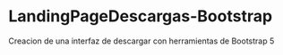 # LandingPageDescargas-Bootstrap
Creacion de una interfaz de descargar con herramientas de Bootstrap 5
